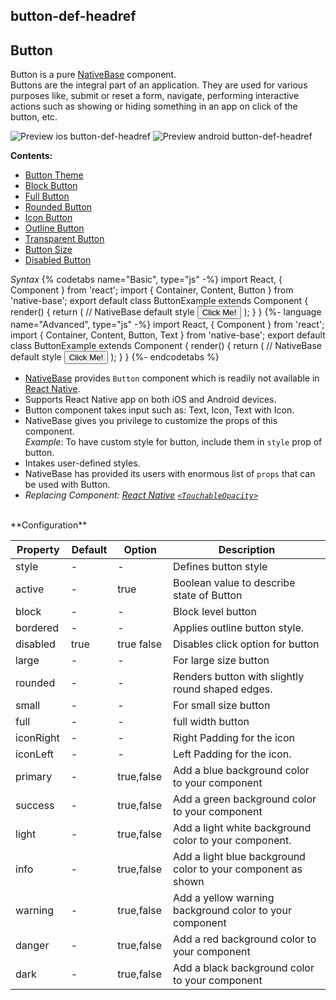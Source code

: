 ## button-def-headref
## Button

Button is a pure [NativeBase](https://nativebase.io/) component.<br />
Buttons are the integral part of an application. They are used for various purposes like, submit or reset a form, navigate, performing interactive actions such as showing or hiding something in an app on click of the button, etc.<br />


![Preview ios button-def-headref](https://raw.githubusercontent.com/GeekyAnts/NativeBase-KitchenSink/master/screenshots/ios/buttons.png)
![Preview android button-def-headref](https://raw.githubusercontent.com/GeekyAnts/NativeBase-KitchenSink/master/screenshots/android/buttons.png)

**Contents:**
* [Button Theme](Components.md#button-theme-headref)
* [Block Button](Components.md#button-block-headref)
* [Full Button](Components.md#button-full-headref)
* [Rounded Button](Components.md#button-rounded-headref)
* [Icon Button](Components.md#button-icon-headref)
* [Outline Button](Components.md#button-outline-headref)
* [Transparent Button](Components.md#button-transparent-headref)
* [Button Size](Components.md#button-size-headref)
* [Disabled Button](Components.md#button-disabled-headref)


*Syntax*
{% codetabs name="Basic", type="js" -%}
import React, { Component } from 'react';
import { Container, Content, Button } from 'native-base';
export default class ButtonExample extends Component {
    render() {
        return (
            <Container>
                <Content>
                    // NativeBase default style
                    <Button>
                        <Text>Click Me! </Text>
                    </Button>
                </Content>
            </Container>
        );
    }
}
{%- language name="Advanced", type="js" -%}
import React, { Component } from 'react';
import { Container, Content, Button, Text } from 'native-base';
export default class ButtonExample extends Component {
    render() {
        return (
            <Container>
                <Content>
                    // NativeBase default style
                    <Button>
                      <Text> Click Me! </Text>
                    </Button>
                </Content>
            </Container>
        );
    }
}
{%- endcodetabs %}<br />
* [NativeBase](https://nativebase.io/) provides <code>Button</code> component which is readily not available in [React Native](https://facebook.github.io/react-native/).
* Supports React Native app on both iOS and Android devices.
* Button component takes input such as: Text, Icon, Text with Icon.
* NativeBase gives you privilege to customize the props of this component.<br />
  *Example*: To have custom style for button, include them in <code>style</code> prop of button.
* Intakes user-defined styles.
* NativeBase has provided its users with enormous list of <code>props</code> that can be used with Button.
* *Replacing Component: [React Native](https://facebook.github.io/react-native/) [<code>&lt;TouchableOpacity></code>](https://facebook.github.io/react-native/docs/touchableopacity.html)*

<br />
**Configuration**

<table class = "table table-bordered">
        <thead>
            <tr>
                <th>Property</th>
                <th>Default</th>
                <th>Option</th>
                <th width="50%">Description</th>
            </tr>
        </thead>
        <tbody>
            <tr>
                <td>style</td>
                <td> - </td>
                <td> - </td>
                <td>Defines button style</td>
            </tr>
            <tr>
                <td>active</td>
                <td> - </td>
                <td> true </td>
                <td>Boolean value to describe state of Button</td>
            </tr>
            <tr>
                <td>block</td>
                <td> - </td>
                <td> - </td>
                <td>
                    Block level button
                </td>
            </tr>
            <tr>
                <td>bordered</td>
                <td> - </td>
                <td> - </td>
                <td>
                    Applies outline button style.
                </td>
            </tr>
            <tr>
                <td>disabled</td>
                <td> true </td>
                <td> true false </td>
                <td>
                    Disables click option for button
                </td>
            </tr>
            <tr>
                <td>large</td>
                <td> - </td>
                <td> - </td>
                <td>
                    For large size button
                </td>
            </tr>
            <tr>
                <td>rounded</td>
                <td> - </td>
                <td> - </td>
                <td>
                    Renders button with slightly round shaped edges.
                </td>
            </tr>
            <tr>
                <td>small</td>
                <td> - </td>
                <td> - </td>
                <td>
                    For small size button
                </td>
            </tr>
            <tr>
                <td>full</td>
                <td> - </td>
                <td> - </td>
                <td>
                    full width button
                </td>
            </tr>
            <tr>
                <td>iconRight</td>
                <td> - </td>
                <td> - </td>
                <td>
                    Right Padding for the icon
                </td>
            </tr>
            <tr>
                <td>iconLeft</td>
                <td> - </td>
                <td> - </td>
                <td>
                    Left Padding for the icon.
                </td>
            </tr>
            <tr>
                <td>primary</td>
                <td> - </td>
                <td> true,false </td>
                <td>
                    Add a blue background color to your component
                </td>
            </tr>
            <tr>
                <td>success</td>
                <td> - </td>
                <td> true,false </td>
                <td>
                    Add a green background color to your component
                </td>
            </tr>
            <tr>
                <td>light</td>
                <td> - </td>
                <td> true,false </td>
                <td>
                    Add a light white background color to your component.
                </td>
            </tr>
            <tr>
                <td>info</td>
                <td> - </td>
                <td> true,false </td>
                <td>
                    Add a light blue background color to your component as shown
                </td>
            </tr>
            <tr>
                <td>warning</td>
                <td> - </td>
                <td> true,false </td>
                <td>
                    Add a yellow warning background color to your component
                </td>
            </tr>
            <tr>
                <td>danger</td>
                <td> - </td>
                <td> true,false </td>
                <td>
                    Add a red background color to your component
                </td>
            </tr>
            <tr>
                <td>dark</td>
                <td> - </td>
                <td> true,false </td>
                <td>
                    Add a black background color to your component
                </td>
            </tr>
        </tbody>
    </table><br />
